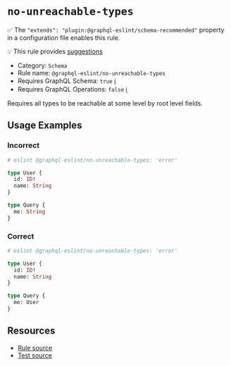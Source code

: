 # `no-unreachable-types`

✅ The `"extends": "plugin:@graphql-eslint/schema-recommended"` property in a configuration file
enables this rule.

💡 This rule provides
[suggestions](https://eslint.org/docs/developer-guide/working-with-rules#providing-suggestions)

- Category: `Schema`
- Rule name: `@graphql-eslint/no-unreachable-types`
- Requires GraphQL Schema: `true`
  [ℹ️](/docs/getting-started#extended-linting-rules-with-graphql-schema)
- Requires GraphQL Operations: `false`
  [ℹ️](/docs/getting-started#extended-linting-rules-with-siblings-operations)

Requires all types to be reachable at some level by root level fields.

## Usage Examples

### Incorrect

```graphql
# eslint @graphql-eslint/no-unreachable-types: 'error'

type User {
  id: ID!
  name: String
}

type Query {
  me: String
}
```

### Correct

```graphql
# eslint @graphql-eslint/no-unreachable-types: 'error'

type User {
  id: ID!
  name: String
}

type Query {
  me: User
}
```

## Resources

- [Rule source](https://github.com/B2o5T/graphql-eslint/tree/master/packages/plugin/src/rules/no-unreachable-types.ts)
- [Test source](https://github.com/B2o5T/graphql-eslint/tree/master/packages/plugin/tests/no-unreachable-types.spec.ts)
